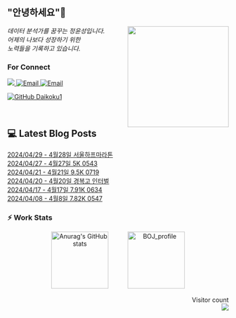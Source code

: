
<h2> "안녕하세요"👋 </h2>
<img align='right' src="https://user-images.githubusercontent.com/50973778/144942576-b2f10b31-e628-43e4-b7da-3cc2144a5b73.gif" width="230">
<p><em> 데이터 분석가를 꿈꾸는 정윤성입니다.</br> 어제의 나보다 성장하기 위한 </br> 노력들을 기록하고 있습니다.</em></p>

### For Connect
<a href="https://blog.naver.com/jjys9047" target="_blank"><img src="https://img.shields.io/badge/-BLOG-brightgreen?style=flat-square&logo=Bloglovin&logoColor=white">
<a href="https://mail.google.com/mail/?view=cm&amp;fs=1&amp;to=jys9047@gmail.com" target="_blank"><img src="https://img.shields.io/badge/-Gmail-c14438?style=flat-square&logo=Gmail&logoColor=white" alt="Email">
<a href="mailto:jjys9047@naver.com" target="_blank"><img src="https://img.shields.io/badge/-Naver-brightgreen?style=flat-square&logo=Naver&logoColor=white" alt="Email">

[![GitHub Daikoku1](https://img.shields.io/github/followers/Daikoku1?label=follow&style=social)](https://github.com/Daikoku1)

</br>

## 💻 Latest Blog Posts
[2024/04/29 - 4월28일 서울하프마라톤](https://blog.naver.com/jjys9047/223431304648?fromRss=true&trackingCode=rss) <br>
[2024/04/27 - 4월27일 5K 0543](https://blog.naver.com/jjys9047/223429239213?fromRss=true&trackingCode=rss) <br>
[2024/04/21 - 4월21일 9.5K 0719](https://blog.naver.com/jjys9047/223422691393?fromRss=true&trackingCode=rss) <br>
[2024/04/20 - 4월20일 경복고 인터벌](https://blog.naver.com/jjys9047/223421657776?fromRss=true&trackingCode=rss) <br>
[2024/04/17 - 4월17일 7.91K 0634](https://blog.naver.com/jjys9047/223418848388?fromRss=true&trackingCode=rss) <br>
[2024/04/08 - 4월8일 7.82K 0547](https://blog.naver.com/jjys9047/223409860076?fromRss=true&trackingCode=rss) <br>


### ⚡ Work Stats
<p align = 'center'>
  <img src="https://github-readme-stats.vercel.app/api?username=Daikoku1&show_icons=true&theme=midnight-purple" alt="Anurag's GitHub stats" height="130" hspace="20"/>
  <img src="http://mazassumnida.wtf/api/v2/generate_badge?boj=jys9047" alt="BOJ_profile" height="130" hspace="20"/>
</p>

<p align="right"> 
  Visitor count<br>
  <img src="https://profile-counter.glitch.me/Daikoku1/count.svg" />
</p>
